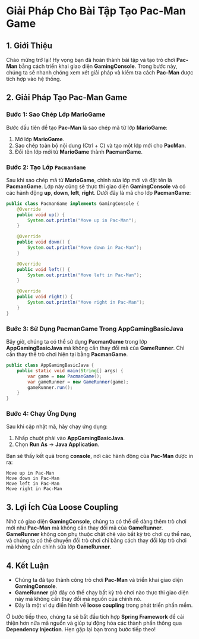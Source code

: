 # Giải Pháp Cho Bài Tập Tạo Pac-Man Game

## 1. Giới Thiệu

Chào mừng trở lại! Hy vọng bạn đã hoàn thành bài tập và tạo trò chơi **Pac-Man** bằng cách triển khai giao diện **GamingConsole**. Trong bước này, chúng ta sẽ nhanh chóng xem xét giải pháp và kiểm tra cách **Pac-Man** được tích hợp vào hệ thống.

## 2. Giải Pháp Tạo Pac-Man Game

### Bước 1: Sao Chép Lớp MarioGame

Bước đầu tiên để tạo **Pac-Man** là sao chép mã từ lớp **MarioGame**:

1. Mở lớp **MarioGame**.
2. Sao chép toàn bộ nội dung (Ctrl + C) và tạo một lớp mới cho **PacMan**.
3. Đổi tên lớp mới từ **MarioGame** thành **PacmanGame**.

### Bước 2: Tạo Lớp `PacmanGame`

Sau khi sao chép mã từ **MarioGame**, chỉnh sửa lớp mới và đặt tên là **PacmanGame**. Lớp này cũng sẽ thực thi giao diện **GamingConsole** và có các hành động **up**, **down**, **left**, **right**. Dưới đây là mã cho lớp **PacmanGame**:

```java
public class PacmanGame implements GamingConsole {
    @Override
    public void up() {
        System.out.println("Move up in Pac-Man");
    }

    @Override
    public void down() {
        System.out.println("Move down in Pac-Man");
    }

    @Override
    public void left() {
        System.out.println("Move left in Pac-Man");
    }

    @Override
    public void right() {
        System.out.println("Move right in Pac-Man");
    }
}
```

### Bước 3: Sử Dụng PacmanGame Trong AppGamingBasicJava

Bây giờ, chúng ta có thể sử dụng **PacmanGame** trong lớp **AppGamingBasicJava** mà không cần thay đổi mã của **GameRunner**. Chỉ cần thay thế trò chơi hiện tại bằng **PacmanGame**.

```java
public class AppGamingBasicJava {
    public static void main(String[] args) {
        var game = new PacmanGame();
        var gameRunner = new GameRunner(game);
        gameRunner.run();
    }
}
```

### Bước 4: Chạy Ứng Dụng

Sau khi cập nhật mã, hãy chạy ứng dụng:

1. Nhấp chuột phải vào **AppGamingBasicJava**.
2. Chọn **Run As** -> **Java Application**.

Bạn sẽ thấy kết quả trong **console**, nơi các hành động của **Pac-Man** được in ra:

```
Move up in Pac-Man
Move down in Pac-Man
Move left in Pac-Man
Move right in Pac-Man
```

## 3. Lợi Ích Của Loose Coupling

Nhờ có giao diện **GamingConsole**, chúng ta có thể dễ dàng thêm trò chơi mới như **Pac-Man** mà không cần thay đổi mã của **GameRunner**. **GameRunner** không còn phụ thuộc chặt chẽ vào bất kỳ trò chơi cụ thể nào, và chúng ta có thể chuyển đổi trò chơi chỉ bằng cách thay đổi lớp trò chơi mà không cần chỉnh sửa lớp **GameRunner**.

## 4. Kết Luận

- Chúng ta đã tạo thành công trò chơi **Pac-Man** và triển khai giao diện **GamingConsole**.
- **GameRunner** giờ đây có thể chạy bất kỳ trò chơi nào thực thi giao diện này mà không cần thay đổi mã nguồn của chính nó.
- Đây là một ví dụ điển hình về **loose coupling** trong phát triển phần mềm.

Ở bước tiếp theo, chúng ta sẽ bắt đầu tích hợp **Spring Framework** để cải thiện hơn nữa mã nguồn và giúp tự động hóa các thành phần thông qua **Dependency Injection**. Hẹn gặp lại bạn trong bước tiếp theo!
